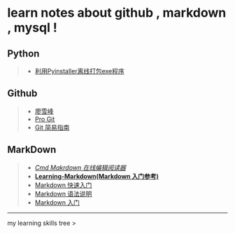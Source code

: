 # learn notes about github , markdown , mysql ! 

## Python
> - [利用Pyinstaller离线打包exe程序][9]



## Github 
> - [廖雪峰][1]
> - [Pro Git][2]
> - [Git 简易指南][7]

## MarkDown
> - [*Cmd Makrdown 在线编辑阅读器*][3]
> - [**Learning-Markdown(Markdown 入门参考)**][8]
> - [Markdown 快速入门][4]
> - [Markdown 语法说明][5]
> - [Markdown 入门][6]

----------
[1]:http://www.liaoxuefeng.com/wiki/0013739516305929606dd18361248578c67b8067c8c017b000
[2]:http://git.oschina.net/progit/index.html
[3]:https://www.zybuluo.com/mdeditor
[4]:http://www.oschina.net/question/100267_75314
[5]:http://www.markdown.cn
[6]:http://www.360doc.com/content/13/1119/13/3300331_330476656.shtml
[7]:http://www.bootcss.com/p/git-guide/
[8]:http://itmyhome.com/markdown/index.html
[9]:./pyinstaller/pyinstaller.md
my learning skills tree >
